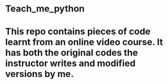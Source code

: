 # Teach_me_python
# This repo contains pieces of code learnt from an online video course. It has both the original codes the instructor writes and modified versions by me.
